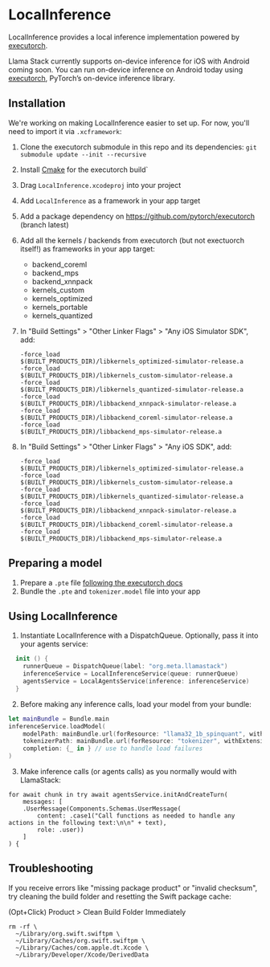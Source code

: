 # LocalInference

LocalInference provides a local inference implementation powered by [executorch](https://github.com/pytorch/executorch/).

Llama Stack currently supports on-device inference for iOS with Android coming soon. You can run on-device inference on Android today using [executorch](https://github.com/pytorch/executorch/tree/main/examples/demo-apps/android/LlamaDemo), PyTorch’s on-device inference library.

## Installation

We're working on making LocalInference easier to set up. For now, you'll need to import it via `.xcframework`:

1. Clone the executorch submodule in this repo and its dependencies: `git submodule update --init --recursive`
1. Install [Cmake](https://cmake.org/) for the executorch build`
1. Drag `LocalInference.xcodeproj` into your project
1. Add `LocalInference` as a framework in your app target
1. Add a package dependency on https://github.com/pytorch/executorch (branch latest)
1. Add all the kernels / backends from executorch (but not exectuorch itself!) as frameworks in your app target:
    - backend_coreml
    - backend_mps
    - backend_xnnpack
    - kernels_custom
    - kernels_optimized
    - kernels_portable
    - kernels_quantized
1. In "Build Settings" > "Other Linker Flags" > "Any iOS Simulator SDK", add:
    ```
    -force_load
    $(BUILT_PRODUCTS_DIR)/libkernels_optimized-simulator-release.a
    -force_load
    $(BUILT_PRODUCTS_DIR)/libkernels_custom-simulator-release.a
    -force_load
    $(BUILT_PRODUCTS_DIR)/libkernels_quantized-simulator-release.a
    -force_load
    $(BUILT_PRODUCTS_DIR)/libbackend_xnnpack-simulator-release.a
    -force_load
    $(BUILT_PRODUCTS_DIR)/libbackend_coreml-simulator-release.a
    -force_load
    $(BUILT_PRODUCTS_DIR)/libbackend_mps-simulator-release.a
    ```

1. In "Build Settings" > "Other Linker Flags" > "Any iOS SDK", add:

    ```
    -force_load
    $(BUILT_PRODUCTS_DIR)/libkernels_optimized-simulator-release.a
    -force_load
    $(BUILT_PRODUCTS_DIR)/libkernels_custom-simulator-release.a
    -force_load
    $(BUILT_PRODUCTS_DIR)/libkernels_quantized-simulator-release.a
    -force_load
    $(BUILT_PRODUCTS_DIR)/libbackend_xnnpack-simulator-release.a
    -force_load
    $(BUILT_PRODUCTS_DIR)/libbackend_coreml-simulator-release.a
    -force_load
    $(BUILT_PRODUCTS_DIR)/libbackend_mps-simulator-release.a
    ```

## Preparing a model

1. Prepare a `.pte` file [following the executorch docs](https://github.com/pytorch/executorch/blob/main/examples/models/llama2/README.md#step-2-prepare-model)
2. Bundle the `.pte` and `tokenizer.model` file into your app

## Using LocalInference

1. Instantiate LocalInference with a DispatchQueue. Optionally, pass it into your agents service:

```swift
  init () {
    runnerQueue = DispatchQueue(label: "org.meta.llamastack")
    inferenceService = LocalInferenceService(queue: runnerQueue)
    agentsService = LocalAgentsService(inference: inferenceService)
  }
```

2. Before making any inference calls, load your model from your bundle:

```swift
let mainBundle = Bundle.main
inferenceService.loadModel(
    modelPath: mainBundle.url(forResource: "llama32_1b_spinquant", withExtension: "pte"),
    tokenizerPath: mainBundle.url(forResource: "tokenizer", withExtension: "model"),
    completion: {_ in } // use to handle load failures
)
```

3. Make inference calls (or agents calls) as you normally would with LlamaStack:

```
for await chunk in try await agentsService.initAndCreateTurn(
    messages: [
    .UserMessage(Components.Schemas.UserMessage(
        content: .case1("Call functions as needed to handle any actions in the following text:\n\n" + text),
        role: .user))
    ]
) {
```

## Troubleshooting

If you receive errors like "missing package product" or "invalid checksum", try cleaning the build folder and resetting the Swift package cache:

(Opt+Click) Product > Clean Build Folder Immediately

```
rm -rf \
  ~/Library/org.swift.swiftpm \
  ~/Library/Caches/org.swift.swiftpm \
  ~/Library/Caches/com.apple.dt.Xcode \
  ~/Library/Developer/Xcode/DerivedData
```

